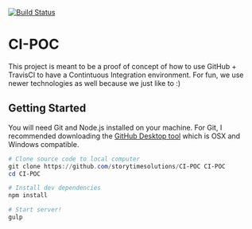 [![Build Status](https://travis-ci.org/storytimesolutions/CI-POC.svg?branch=master)](https://travis-ci.org/storytimesolutions/CI-POC)

# CI-POC
This project is meant to be a proof of concept of how to use GitHub + TravisCI to have a Contintuous Integration environment.  For fun, we use newer technologies as well because we just like to :)

## Getting Started
You will need Git and Node.js installed on your machine.  For Git, I recommended downloading the [GitHub Desktop tool](https://desktop.github.com/) which is OSX and Windows compatible.   

```Powershell
# Clone source code to local computer
git clone https://github.com/storytimesolutions/CI-POC CI-POC
cd CI-POC

# Install dev dependencies
npm install 

# Start server!
gulp
```